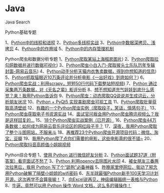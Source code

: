 # Java

Java Search

Python基础专题

1、[Python中的线程和进程](https://mp.weixin.qq.com/s?__biz=MzUyMTAzMzYzMw==&mid=2247483923&idx=1&sn=36d4f165912397b72f73c389a7f34c7a&chksm=f9e000ddce9789cb9b55cbac24f6c6567dbde8f4663d0dd98bb96ae0acb960f82080bc99d21e&token=1133047752&lang=zh_CN&scene=21#wechat_redirect)
2、[Python多线程实战](https://mp.weixin.qq.com/s?__biz=MzUyMTAzMzYzMw==&mid=2247483928&idx=1&sn=cd5934c04cb0608576faa134c1e94352&chksm=f9e000d6ce9789c001d3984e718273510696e3d1bfe60af8433f1534b860a7a2451a33aaf279&token=1133047752&lang=zh_CN&scene=21#wechat_redirect)
3、[Python中数据深拷贝、浅拷贝](https://mp.weixin.qq.com/s?__biz=MzUyMTAzMzYzMw==&mid=2247483947&idx=1&sn=a935167342b44402a837c0c878930f0c&chksm=f9e000e5ce9789f3bd4ab63b6dcdfebed987be73fc8709d5fd49c99de245d1de37fea25edca4&token=1133047752&lang=zh_CN&scene=21#wechat_redirect)
4、[Python中的作用域](https://mp.weixin.qq.com/s?__biz=MzUyMTAzMzYzMw==&mid=2247483960&idx=1&sn=a722c0f53a543838ab955fc67470c23c&chksm=f9e000f6ce9789e05991a3302ffefe7b0fb80482314b0bcf987fe2a072c9df74d172f2a7bc7d&token=1133047752&lang=zh_CN&scene=21#wechat_redirect)
5、[Python中的内存管理机制](https://mp.weixin.qq.com/s?__biz=MzUyMTAzMzYzMw==&mid=2247483972&idx=1&sn=b3ec8e796437d52ead28948155cb7e99&chksm=f9e0008ace97899ca0c1e64178b4ec912460114e1c84051909e85ec26869fbdc5465996933cd&token=1133047752&lang=zh_CN&scene=21#wechat_redirect)

Python爬虫和数据分析专题
1、[Python爬取某站上海租房图片](https://mp.weixin.qq.com/s?__biz=MzUyMTAzMzYzMw==&mid=2247483939&idx=1&sn=62f2494206af7d9041dbbd8381482b2f&chksm=f9e000edce9789fbcfbd2a0bbca3da7182f6a76ddfbb679991b6896e7bd59540ac223c129857&token=1133047752&lang=zh_CN&scene=21#wechat_redirect))
2、[Python爬取拉勾网数据并进行数据可视化](https://mp.weixin.qq.com/s?__biz=MzUyMTAzMzYzMw==&mid=2247483987&idx=1&sn=f17372d9cbdb1b5892aa2317b2340dbf&chksm=f9e0009dce97898b59abaceda95125a519a5a2798ce27a9fe07902bc6baa5c3475930b0c040e&token=1133047752&lang=zh_CN&scene=21#wechat_redirect))
3、[Python爬虫小白入门-爬取披头士乐队历年专辑封面-网易云音乐](https://mp.weixin.qq.com/s?__biz=MzUyMTAzMzYzMw==&mid=2247484059&idx=1&sn=7f744153c6b306046b5912594f6f60e6&chksm=f9e00055ce978943d78203e42a2613308c6891ca236033061380264085ac835c6f5796ff486d&token=1133047752&lang=zh_CN&scene=21#wechat_redirect))
4、[Python动手分析天猫内衣售卖数据，得到你想知道的信息](https://mp.weixin.qq.com/s?__biz=MzI2OTQxMTM4OQ==&mid=2247489891&idx=2&sn=ab909c05dcb22aea0b4859165e1da341&chksm=eae1ec31dd966527afe4f7d7e7b53f47d5eefd1c62bab8c53c207f2ebb2c870f909f2d95a740&token=684884169&lang=zh_CN&scene=21#wechat_redirect))
5、[Python抓取猫眼近10万条评论并分析电影《一出好戏》到底如何？](https://mp.weixin.qq.com/s?__biz=MzUyMTAzMzYzMw==&mid=2247484090&idx=1&sn=e5021dbdf7863775e5c69988d2591d42&chksm=f9e00074ce9789620b9df7e7a29b7ceb8dd5192407e2addd67c13690286b212e79956d1e16c1&token=1133047752&lang=zh_CN&scene=21#wechat_redirect))
6、[Python爬虫实战：利用scrapy，短短50行代码下载整站短视频](https://mp.weixin.qq.com/s?__biz=MzUyMTAzMzYzMw==&mid=2247484110&idx=1&sn=e17cdc08f3022bc6936dc67bd977a158&chksm=f9e00000ce978916fef4a154a89b25299bad8769a3f2005e0d86dc5630228f7680348f08952b&token=1133047752&lang=zh_CN&scene=21#wechat_redirect))
7、[Python 通过采集两万条数据，对《无名之辈》影评分析](https://mp.weixin.qq.com/s?__biz=MzUyMTAzMzYzMw==&mid=2247484123&idx=1&sn=7acfd441f88ba3e4f7bf1b9e9e5cc8c7&chksm=f9e00015ce97890382c53416e0830cab08303390a8d4207cb1f8aadff0440bd747cff3fc38a5&token=1133047752&lang=zh_CN&scene=21#wechat_redirect)
8、[想不想知道充气娃娃到底什么感觉？来！我用Python告诉你](https://mp.weixin.qq.com/s?__biz=MzUyMTAzMzYzMw==&mid=2247484145&idx=1&sn=5a46ad14bce458e31d998d0f1caa1d6a&chksm=f9e0003fce978929bd41b970cfd28c86103f2b281e0ad3ba2eb50576db9961c5386c35c5cb55&token=1133047752&lang=zh_CN&scene=21#wechat_redirect)
9、[Python爬虫：动态爬取QQ说说并生成词云，分析朋友状况](https://mp.weixin.qq.com/s?__biz=MzUyMTAzMzYzMw==&mid=2247484152&idx=1&sn=b0b52ae0893a2ec5002c86351b5f0930&chksm=f9e00036ce978920e6305d539c5c4a3f761f12e9b13d3c4cb47e1f0a5603e3a7d96d701d5afc&token=1133047752&lang=zh_CN&scene=21#wechat_redirect)
10、[Python + PyQt5 实现美剧爬虫可视工具](https://mp.weixin.qq.com/s?__biz=MzUyMTAzMzYzMw==&mid=2247484176&idx=1&sn=ae807bb58cf150798a7cf9543d889bed&chksm=f9e001dece9788c87be90779e79fc352d2234ff5719ef9c1d482fb1de6512982d1dc83de06df&token=1133047752&lang=zh_CN&scene=21#wechat_redirect)
11、[Python爬取批量获取高清壁纸](https://mp.weixin.qq.com/s?__biz=MzUyMTAzMzYzMw==&mid=2247484192&idx=1&sn=941e196504a8787e7368fa32e3b8ab2b&chksm=f9e001eece9788f85343750b9572436a576374cca36f0c32a3744fa55b04fbea48066497879a&token=1133047752&lang=zh_CN&scene=21#wechat_redirect)
12、[有趣的一个Python爬虫实例（爬取段子，笑话，情感句子）](https://mp.weixin.qq.com/s?__biz=MzUyMTAzMzYzMw==&mid=2247484201&idx=1&sn=7056e44f9a156503f4b6651bc232aecc&chksm=f9e001e7ce9788f15df4c90ecb053b8207e203fc5bbb873e8b861bf762c57430233dd259e4ff&token=1133047752&lang=zh_CN&scene=21#wechat_redirect)
13、[Python爬虫获取电子书资源实战](https://mp.weixin.qq.com/s?__biz=MzUyMTAzMzYzMw==&mid=2247484214&idx=1&sn=f25b95cafeede83b296f369933c1b1b5&chksm=f9e001f8ce9788eea615fca0f97dbea4f910d21687db80570d4d3187ed21e14b5018b36e9f29&token=1133047752&lang=zh_CN&scene=21#wechat_redirect)
14、[面试官问我会用Python爬虫腾讯视频么？我是这样回复的...](https://mp.weixin.qq.com/s?__biz=MzUyMTAzMzYzMw==&mid=2247484226&idx=1&sn=c99d4cd599269d57c4ee0d396629dcad&chksm=f9e0018cce97889a1a04078958c454fd7478e6717c6f45c2a60f2bb70de89189d95272f05e42&token=1133047752&lang=zh_CN&scene=21#wechat_redirect)
15、[18个Python爬虫实战案例（已开源）](https://mp.weixin.qq.com/s?__biz=MzUyMTAzMzYzMw==&mid=2247484231&idx=1&sn=87a2a1dad60f3786b0dc337fc5f3f84d&chksm=f9e00189ce97889f259333f9b81df6ddce5df1adfcb6bfc67fdbb58ca7ab1eb2fca8ef6cb4cf&token=1133047752&lang=zh_CN&scene=21#wechat_redirect)
16、[Python爬虫44万条数据：如何成为网易云音乐评论区的网红段子手？](https://mp.weixin.qq.com/s?__biz=MzUyMTAzMzYzMw==&mid=2247484234&idx=1&sn=d121bd34403565f4c6e0e321bf825d2c&chksm=f9e00184ce978892d9e81616849c69b361b8b37986b006ba8b7b964315aa5d1f7a1ce0049d94&token=1133047752&lang=zh_CN&scene=21#wechat_redirect)
17、[深夜，我用Python爬取了整个斗图网站，不服来斗](https://mp.weixin.qq.com/s?__biz=MzUyMTAzMzYzMw==&mid=2247484242&idx=1&sn=e9fedb6a670915fdaf4b975669ac729f&chksm=f9e0019cce97888a9c4861644fb6456655fd8e6f9008e07bff4324d0fff0fcbc9555f5662255&token=1133047752&lang=zh_CN&scene=21#wechat_redirect)
18、[再推荐23个Python爬虫开源项目代码：微信、淘宝、豆瓣](https://mp.weixin.qq.com/s?__biz=MzUyMTAzMzYzMw==&mid=2247484247&idx=1&sn=40b6869efb92cdba2b5375c73a02abc8&chksm=f9e00199ce97888faa8a029ed7d4af2bf391ffd00fd225a8ed43363be7ac152592459510b0e1&token=1133047752&lang=zh_CN&scene=21#wechat_redirect)
19、[我用Python爬了点你们需要的电影，这些电影真的很不错~](https://mp.weixin.qq.com/s?__biz=MzUyMTAzMzYzMw==&mid=2247484250&idx=1&sn=050254cf65de74614603e3103ff22807&chksm=f9e00194ce9788820eb898e030daf4ee23ae09c03e2107419beb414ff38cbf107713961710fc&token=1133047752&lang=zh_CN&scene=21#wechat_redirect)
20、[Python爬取抖音高颜值小姐姐视频](https://mp.weixin.qq.com/s?__biz=MzUyMTAzMzYzMw==&mid=2247484252&idx=1&sn=19728a07eaa38ba36dba3d373c0dc9a9&chksm=f9e00192ce97888480b181f78e71ee3da0706641cdaea4322c1b298756ad2f313e118ead9098&token=1133047752&lang=zh_CN&scene=21#wechat_redirect)

Python综合专题
1、[使用 Python 进行微信好友分析](https://mp.weixin.qq.com/s?__biz=MzUyMTAzMzYzMw==&mid=2247483900&idx=1&sn=03e015480036d1f802f30fc427f3fd37&chksm=f9e00332ce978a2433eaf993a083d892709d953787f2d17b50e30aabc268dfc4ed31ac6b7bbf&token=1133047752&lang=zh_CN&scene=21#wechat_redirect)
2、[Python面试题37道（附答案）看完面试不愁了](https://mp.weixin.qq.com/s?__biz=MzUyMTAzMzYzMw==&mid=2247483992&idx=1&sn=10b460d819ad36ebe73dfcd6e4973689&chksm=f9e00096ce978980761c6c1a6bdf4c15111bd4127daa92e874946185c77c53967243bef558e1&token=1133047752&lang=zh_CN&scene=21#wechat_redirect)
3、[Python 利用opencv去除图片水印](https://mp.weixin.qq.com/s?__biz=MzUyMTAzMzYzMw==&mid=2247484002&idx=1&sn=524b929db11b102f338396bd63e3ba7b&chksm=f9e000acce9789ba96ee6925ce20f931f2872ab1481f58a14e0ab16f1b19c8a8be003079eb98&token=1133047752&lang=zh_CN&scene=21#wechat_redirect)
4、[被女朋友三番两次拉黑后，我用 Python 写了个“舔狗”必备神器](https://mp.weixin.qq.com/s?__biz=MzUyMTAzMzYzMw==&mid=2247484132&idx=1&sn=76611000c8a69bf90aa86b73199f8870&chksm=f9e0002ace97893c0ddb5d0efd6d40ca794162ac5b639910335dffa37e8b97ce440859d49bd5&token=1133047752&lang=zh_CN&scene=21#wechat_redirect)
5、[昨晚家里停网后，我动了邪念用Python破解了隔壁小姐姐的wifi密码](https://mp.weixin.qq.com/s?__biz=MzUyMTAzMzYzMw==&mid=2247484219&idx=1&sn=a13bd2abe4cead0f2d810e98c0c728e1&chksm=f9e001f5ce9788e367616ed05efd15405da7ffd207fc46b28596721ab53c78ba3bb68acee580&token=1133047752&lang=zh_CN&scene=21#wechat_redirect)
6、[东半球最强Python新手100天学习计划开源，这次再学不会算我输！](https://mp.weixin.qq.com/s?__biz=MzUyMTAzMzYzMw==&mid=2247484256&idx=1&sn=b3ac5836875d46fed94bc0298cb7c075&chksm=f9e001aece9788b876199db0f085ceddf3799f62ffeb239b957f28e5a655e777233d2a937dab&token=1133047752&lang=zh_CN&scene=21#wechat_redirect)
7、[向Excel说再见，神级编辑器统一表格与Python](https://mp.weixin.qq.com/s?__biz=MzUyMTAzMzYzMw==&mid=2247484259&idx=1&sn=e975769abf4341c2ca5b0ee2fe3165f9&chksm=f9e001adce9788bbffe4e606764f6cec96ebf35cbe34e86ed44a3cdc80e748c7a00512c3a979&token=1133047752&lang=zh_CN&scene=21#wechat_redirect)
8、[牛逼，竟然可以用 Python 操作 Word 文档，这么多的骚操作！](https://mp.weixin.qq.com/s?__biz=MzUyMTAzMzYzMw==&mid=2247484261&idx=1&sn=ab78a286fb59e1bf13b4e4a26d153472&chksm=f9e001abce9788bde513f81f7c61127706e0151ec701fb65902dcdd10824f4d72c111e3d4cc4&token=1133047752&lang=zh_CN&scene=21#wechat_redirect)









